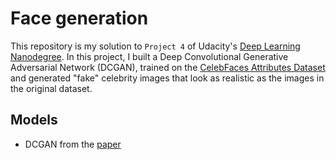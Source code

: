 # Face generation

This repository is my solution to `Project 4` of Udacity's [Deep Learning Nanodegree](https://www.udacity.com/course/deep-learning-nanodegree--nd101). In this project, I built a Deep Convolutional Generative Adversarial Network (DCGAN), trained on the [CelebFaces Attributes Dataset](http://mmlab.ie.cuhk.edu.hk/projects/CelebA.html) and generated "fake" celebrity images that look as realistic as the images in the original dataset.

## Models
* DCGAN from the [paper](https://arxiv.org/pdf/1511.06434.pdf)
